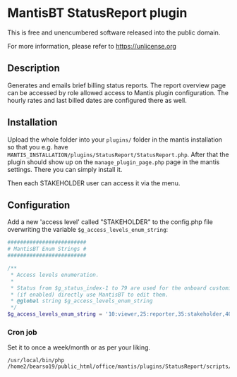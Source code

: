 # MantisBT StatusReport plugin

This is free and unencumbered software released into the public domain.

For more information, please refer to https://unlicense.org

## Description

Generates and emails brief billing status reports.
The report overview page can be accessed by role allowed access to Mantis plugin configuration. The hourly rates and last billed dates are configured there as well.

## Installation

Upload the whole folder into your `plugins/` folder in the mantis installation so that you e.g. have `MANTIS_INSTALLATION/plugins/StatusReport/StatusReport.php`. After that the plugin should show up on the `manage_plugin_page.php` page in the mantis settings. There you can simply install it.

Then each STAKEHOLDER user can access it via the menu.

## Configuration

Add a new 'access level' called "STAKEHOLDER" to the config.php file overwriting the variable `$g_access_levels_enum_string`:

```php
#########################
# MantisBT Enum Strings #
#########################

/**
 * Access levels enumeration.
 *
 * Status from $g_status_index-1 to 79 are used for the onboard customization
 * (if enabled) directly use MantisBT to edit them.
 * @global string $g_access_levels_enum_string
 */
$g_access_levels_enum_string = '10:viewer,25:reporter,35:stakeholder,40:updater,55:developer,70:manager,90:administrator';
```

### Cron job

Set it to once a week/month or as per your liking.
```
/usr/local/bin/php /home2/bearso19/public_html/office/mantis/plugins/StatusReport/scripts/status_report_cron.php
```